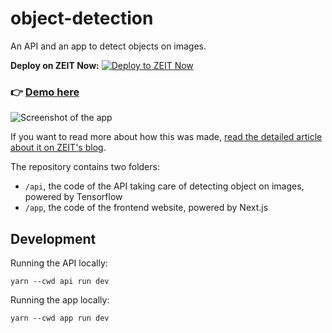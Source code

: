 # object-detection

An API and an app to detect objects on images.

**Deploy on ZEIT Now:**
[![Deploy to ZEIT Now](https://zeit.co/button)](https://zeit.co/new/project?template=lucleray/object-detection)

### 👉 [Demo here](https://object-detection.now.sh)

![Screenshot of the app](screenshot.png)

If you want to read more about how this was made, [read the detailed article about it on ZEIT's blog](https://zeit.co/blog/serverless-machine-learning).

The repository contains two folders:

- `/api`, the code of the API taking care of detecting object on images, powered by Tensorflow
- `/app`, the code of the frontend website, powered by Next.js


## Development

Running the API locally:

```
yarn --cwd api run dev
```

Running the app locally:


```
yarn --cwd app run dev
```
